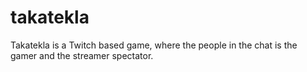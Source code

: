 # takatekla
Takatekla is a Twitch based game, where the people in the chat is the gamer and the streamer spectator.
